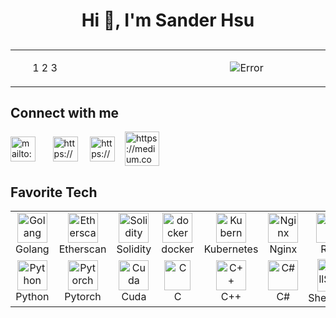 <h1 align="center">Hi 👋, I'm Sander Hsu</h1>

<h2></h2>

<table rules="none"><tbody><tr>
<td align="left" width="432">
<ul>
<il>1</il>
<il>2</il>
<il>3</il>
</ul>
</td>
<td align="center" width="432">
<p>
<img src="https://media4.giphy.com/media/bi6RQ5x3tqoSI/giphy.gif?cid=790b761136215f565ba9ed105f784fdf4bb1852d75a8c7db&rid=giphy.gif&ct=g"  alt="Error" style="max-width: 100%;"></p>
</td>
</tr></tbody></table>


<h2 align="left">Connect with me</h2>

<p align="left">
<a href="mailto:helgesan0202@gmail.com"><img align="center" src="https://www.computerhope.com/jargon/g/gmail.png" alt="mailto:helgesan0202@gmail.com" height="40" width="40" /></a>
<span>&nbsp&nbsp&nbsp&nbsp&nbsp</span>
<a href="https://www.linkedin.com/in/sander-hsu/" target="blank"><img align="center" src="https://raw.githubusercontent.com/rahuldkjain/github-profile-readme-generator/master/src/images/icons/Social/linked-in-alt.svg" alt="https://www.linkedin.com/in/sander-syu" height="40" width="40" /></a>
<span>&nbsp&nbsp&nbsp</span>
<a href="https://www.cakeresume.com/me/helgesan0202" target="blank"><img align="center" src="https://cdn-images-1.medium.com/v2/resize:fit:1200/1*Hlz4AjHlRAuOHMlBVpifRA.png" alt="https://www.cakeresume.com/me/helgesan0202" height="40" width="40" /></a>
<span>&nbsp&nbsp</span>
<a href="https://medium.com/@helgesan0202" target="blank"><img align="center" src="https://cdn.icon-icons.com/icons2/3041/PNG/512/medium_logo_icon_189223.png" alt="https://medium.com/@helgesan0202" height="55" width="55" /></a>
<br/>

<h2 align="left">Favorite Tech</h2>

<p align="center" dir="auto">
<table><tbody><tr>
    <td align="center" width="96">
      <a href="#macropower-tech">
        <img src="https://cdn.worldvectorlogo.com/logos/gopher.svg" width="48" height="48" alt="Golang" style="max-width: 100%;">
      </a>
      <br>Golang
    </td>
    <td align="center" width="96">
      <a href="#macropower-tech">
        <img src="https://altcoinsbox.com/wp-content/uploads/2023/01/etherscan-logo.png" width="48" height="48" alt="Etherscan" style="max-width: 100%;">
      </a>
      <br>Etherscan
    </td>
    <td align="center" width="96">
      <a href="#macropower-tech">
        <img src="https://solidity-cn.readthedocs.io/zh/develop/_images/logo.svg" width="48" height="48" alt="Solidity" style="max-width: 100%;">
      </a>
      <br>Solidity
    </td>
    <td align="center" width="96">
      <a href="#macropower-tech">
        <img src="https://cdn-icons-png.flaticon.com/512/919/919853.png" width="48" height="48" alt="docker" style="max-width: 100%;">
      </a>
      <br>docker
    </td>
    <td align="center" width="96">
      <a href="#macropower-tech">
        <img src="https://upload.wikimedia.org/wikipedia/labs/thumb/b/ba/Kubernetes-icon-color.svg/2110px-Kubernetes-icon-color.svg.png" width="48" height="48" alt="Kubernetes" style="max-width: 100%;">
      </a>
      <br>Kubernetes
    </td>
    <td align="center" width="96">
      <a href="#macropower-tech">
        <img src="https://miro.medium.com/v2/resize:fit:256/1*zqHz-RBmkEoZ_QJwlntz7Q.png" width="48" height="48" alt="Nginx" style="max-width: 100%;">
      </a>
      <br>Nginx
    </td>
    <td align="center" width="96">
      <a href="#macropower-tech">
        <img src="https://cdn.freebiesupply.com/logos/thumbs/2x/redis-logo.png" width="55" height="48" alt="Redis" style="max-width: 100%;">
      </a>
      <br>Redis
    </td>
    <td align="center" width="96">
      <a href="#macropower-tech">
        <img src="https://upload.wikimedia.org/wikipedia/commons/thumb/2/29/Postgresql_elephant.svg/640px-Postgresql_elephant.svg.png" width="48" height="48" alt="PostgreSQL" style="max-width: 100%;">
      </a>
      <br>PostgreSQL
    </td>
    <td align="center" width="96">
      <a href="#macropower-tech">
        <img src="https://pbs.twimg.com/profile_images/1452637606559326217/GFz_P-5e_400x400.png" width="48" height="48" alt="MongoDB" style="max-width: 100%;">
      </a>
      <br>MongoDB
    </td>
  </tr>
  <tr>
    <td align="center" width="96">
      <a href="#macropower-tech">
        <img src="https://cdn-icons-png.flaticon.com/512/5968/5968350.png" width="48" height="48" alt="Python" style="max-width: 100%;">
      </a>
      <br>Python
    </td>
    <td align="center" width="96"> 
      <a href="#macropower-tech">
        <img src="https://pytorch.org/assets/images/pytorch-logo.png" width="48" height="48" alt="Pytorch" style="max-width: 100%;">
      </a>
      <br>Pytorch
    </td>
    <td align="center" width="96">
      <a href="#macropower-tech">
        <img src="https://logodix.com/logo/2008001.png" width="48" height="48" alt="Cuda" style="max-width: 100%;">
      </a>
      <br>Cuda
    </td>
    <td align="center" width="96">
      <a href="#macropower-tech">
        <img src="https://upload.wikimedia.org/wikipedia/commons/thumb/1/18/C_Programming_Language.svg/695px-C_Programming_Language.svg.png" width="42" height="48" alt="C" style="max-width: 100%;">
      </a>
      <br>C
    </td>
    <td align="center" width="96">
      <a href="#macropower-tech">
        <img src="https://cdn-icons-png.flaticon.com/512/6132/6132222.png" width="48" height="48" alt="C++" style="max-width: 100%;">
      </a>
      <br>C++
    </td>
    <td align="center" width="96">
      <a href="#macropower-tech">
        <img src="https://cdn-icons-png.flaticon.com/512/6132/6132221.png" width="48" height="48" alt="C#" style="max-width: 100%;">
      </a>
      <br>C#
    </td>
    <td align="center" width="96">
      <a href="#macropower-tech">
        <img src="https://upload.wikimedia.org/wikipedia/commons/8/82/Gnu-bash-logo.svg" width="52" height="52" alt="ShellScript" style="max-width: 100%;">
      </a>
      <br>ShellScript
    </td>
    <td align="center" width="96">
      <a href="#macropower-tech">
        <img src="https://upload.wikimedia.org/wikipedia/commons/5/5a/Official_YAML_Logo.svg" width="48" height="48" alt="YAML" style="max-width: 100%;">
      </a>
      <br>YAML
    </td>
    <td align="center" width="96">
      <a href="#macropower-tech">
        <img src="https://upload.wikimedia.org/wikipedia/commons/c/c9/JSON_vector_logo.svg" width="48" height="48" alt="JSON" style="max-width: 100%;">
      </a>
      <br>JSON
    </td>
  </tr></tbody></table>
</p>
